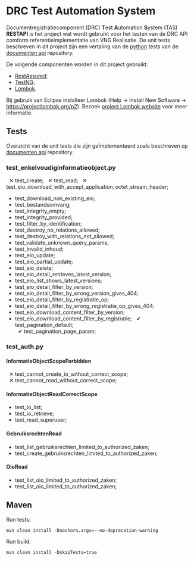 # DRC Test Automation System

Documentregistratiecomponent (DRC) **T**est **A**utomation **S**ystem (TAS) **RESTAPI** is het project wat wordt gebruikt voor het testen van de DRC API comform referentieimplementatie van VNG Realisatie. De unit tests beschreven in dit project zijn een vertaling van de [python](https://www.python.org) tests van de [documenten api](https://github.com/VNG-Realisatie/documenten-api/tree/stable/1.0.x/src/drc/api/tests) repository.

De volgende componenten worden in dit project gebruikt:

* [RestAssured](https://rest-assured.io); 
* [TestNG](https://testng.org);
* [Lombok](https://projectlombok.org).

Bij gebruik van Eclipse installeer Lombok (Help -> Install New Software -> https://projectlombok.org/p2). Bezoek [project Lombok website](https://projectlombok.org/setup/eclipse) voor meer informatie.

## Tests

Overzicht van de unit tests die zijn geïmplementeerd zoals beschreven op [documenten api](https://github.com/VNG-Realisatie/documenten-api/tree/stable/1.0.x/src/drc/api/tests) repository.

### test_enkelvoudiginformatieobject.py

&nbsp;&nbsp;&#10005; test_create;
&nbsp;&nbsp;&#10005; test_read;
&nbsp;&nbsp;&#10005; test_eio_download_with_accept_application_octet_stream_header;
* test_download_non_existing_eio;
* test_bestandsomvang;
* test_integrity_empty;
* test_integrity_provided;
* test_filter_by_identification;
* test_destroy_no_relations_allowed;
* test_destroy_with_relations_not_allowed;
* test_validate_unknown_query_params;
* test_invalid_inhoud;
* test_eio_update;
* test_eio_partial_update;
* test_eio_delete;
* test_eio_detail_retrieves_latest_version;
* test_eio_list_shows_latest_versions;
* test_eio_detail_filter_by_version;
* test_eio_detail_filter_by_wrong_version_gives_404;
* test_eio_detail_filter_by_registratie_op;
* test_eio_detail_filter_by_wrong_registratie_op_gives_404;
* test_eio_download_content_filter_by_version;
* test_eio_download_content_filter_by_registratie;
&nbsp;&nbsp;&#10004; test_pagination_default; \
&nbsp;&nbsp;&#10004; test_pagination_page_param;

### test_auth.py

#### InformatieObjectScopeForbidden

&nbsp;&nbsp;&#10005; test_cannot_create_io_without_correct_scope; \
&nbsp;&nbsp;&#10005; test_cannot_read_without_correct_scope;

#### InformatieObjectReadCorrectScope

* test_io_list;
* test_io_retrieve;
* test_read_superuser;

#### GebruiksrechtenRead

* test_list_gebruiksrechten_limited_to_authorized_zaken;
* test_create_gebruiksrechten_limited_to_authorized_zaken;

#### OioRead

* test_list_oio_limited_to_authorized_zaken;
* test_list_oio_limited_to_authorized_zaken;

## Maven

Run tests:

```
mvn clean install -Dnashorn.args=--no-deprecation-warning
```

Run build:

```
mvn clean install -DskipTests=true
```